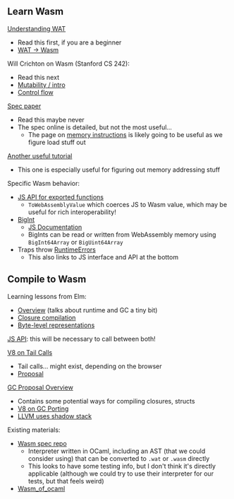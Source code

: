 ## Learn Wasm
[Understanding WAT](https://developer.mozilla.org/en-US/docs/WebAssembly/Understanding_the_text_format)
- Read this first, if you are a beginner
- [WAT -> Wasm](https://developer.mozilla.org/en-US/docs/WebAssembly/Text_format_to_wasm)

Will Crichton on Wasm (Stanford CS 242):
- Read this next
- [Mutability / intro](https://stanford-cs242.github.io/f19/lectures/05-1-mutability)
- [Control flow](https://stanford-cs242.github.io/f19/lectures/05-2-control-flow)

[Spec paper](https://dl.acm.org/doi/pdf/10.1145/3062341.3062363)
- Read this maybe never
- The spec online is detailed, but not the most useful...
  - The page on [memory instructions](https://webassembly.github.io/spec/core/exec/instructions.html#memory-instructions)
    is likely going to be useful as we figure load stuff out

[Another useful tutorial](https://rsms.me/wasm-intro#addressing-memory)
- This one is especially useful for figuring out memory addressing stuff

Specific Wasm behavior:
- [JS API for exported functions](https://webassembly.github.io/spec/js-api/#exported-function-exotic-objects)
  - `ToWebAssemblyValue` which coerces JS to Wasm value, which may be useful for rich interoperability!
- [BigInt](https://github.com/WebAssembly/JS-BigInt-integration)
  - [JS Documentation](https://developer.mozilla.org/en-US/docs/Web/JavaScript/Reference/Global_Objects/BigInt)
  - BigInts can be read or written from WebAssembly memory using `BigInt64Array` or `BigUint64Array`
- Traps throw [RuntimeErrors](https://developer.mozilla.org/en-US/docs/WebAssembly/JavaScript_interface/RuntimeError)
  - This also links to JS interface and API at the bottom


## Compile to Wasm
Learning lessons from Elm:
- [Overview](https://dev.to/briancarroll/porting-elm-to-webassembly-2lp4) (talks about runtime and GC a tiny bit)
- [Closure compilation](https://dev.to/briancarroll/elm-functions-in-webassembly-50ak)
- [Byte-level representations](https://dev.to/briancarroll/elm-in-wasm-built-in-typeclasses-2kcb)

[JS API](https://developer.mozilla.org/en-US/docs/WebAssembly/Using_the_JavaScript_API): this will be necessary to call between both!

[V8 on Tail Calls](https://v8.dev/blog/wasm-tail-call)
- Tail calls... might exist, depending on the browser
- [Proposal](https://github.com/WebAssembly/tail-call/blob/master/proposals/tail-call/Overview.md)

[GC Proposal Overview](https://github.com/WebAssembly/gc/blob/main/proposals/gc/Overview.md)
- Contains some potential ways for compiling closures, structs
- [V8 on GC Porting](https://v8.dev/blog/wasm-gc-porting)
- [LLVM uses shadow stack](https://hackmd.io/@pepyakin/SkmPKGhiq)

Existing materials:
- [Wasm spec repo](https://github.com/WebAssembly/spec/tree/main/interpreter)
    - Interpreter written in OCaml, including an AST (that we could consider using) that can be converted to `.wat` or `.wasm` directly
    - This looks to have some testing info, but I don't think it's directly applicable
      (although we could try to use their interpreter for our tests, but that feels weird)
- [Wasm_of_ocaml](https://github.com/ocaml-wasm/wasm_of_ocaml/tree/main)